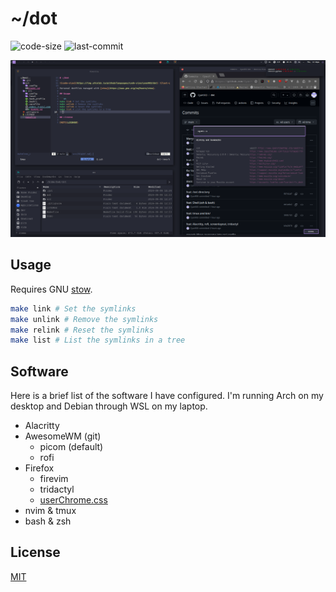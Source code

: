 # ~/dot

![code-size](https://img.shields.io/github/languages/code-size/cyan903/dot) ![last-commit](https://img.shields.io/github/last-commit/cyan903/dot)

<p align="center">
    <img src="desktop.png" />
</p>

## Usage

Requires GNU [stow](https://www.gnu.org/software/stow/).

```sh
make link # Set the symlinks
make unlink # Remove the symlinks
make relink # Reset the symlinks
make list # List the symlinks in a tree
```

## Software

Here is a brief list of the software I have configured. I'm running Arch on my desktop and Debian through WSL on my laptop.

- Alacritty
- AwesomeWM (git)
    - picom (default)
    - rofi
- Firefox
    - firevim
    - tridactyl
    - [userChrome.css](https://github.com/Cyan903/Firefox-theme/releases)
- nvim & tmux
- bash & zsh

## License

[MIT](LICENSE)

